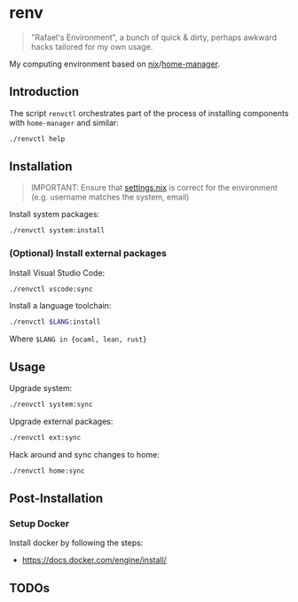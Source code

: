 # renv

> "Rafael's Environment", a bunch of quick & dirty, perhaps awkward hacks tailored for my own usage.

My computing environment based on [nix](https://github.com/NixOS/nix)/[home-manager](https://github.com/nix-community/home-manager).

## Introduction

The script `renvctl` orchestrates part of the process of installing components with `home-manager` and similar:

```sh
./renvctl help
```

## Installation

> IMPORTANT: Ensure that [settings.nix](./nixpkgs/settings.nix) is correct for the environment (e.g. username matches the system, email)

Install system packages:
```sh
./renvctl system:install
```

### (Optional) Install external packages

Install Visual Studio Code:
```sh
./renvctl vscode:sync
```

Install a language toolchain:
```sh
./renvctl $LANG:install
```
Where `$LANG in {ocaml, lean, rust}`

## Usage

Upgrade system:
```sh
./renvctl system:sync
```

Upgrade external packages:
```sh
./renvctl ext:sync
```

Hack around and sync changes to home:
```sh
./renvctl home:sync
```

## Post-Installation

### Setup Docker

Install docker by following the steps:

- <https://docs.docker.com/engine/install/>

## TODOs
